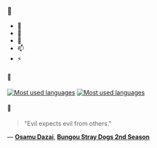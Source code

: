 ### 👋

- 🔭
- 🌱
- 💬
- 📫
- ⚡

#### 🧏

[![Most used languages](https://github-readme-stats-aynah.vercel.app/api/top-langs/?username=aynh&theme=solarized-dark&langs_count=6&layout=compact&hide_title=true)](https://github.com/anuraghazra/github-readme-stats#gh-dark-mode-only)
[![Most used languages](https://github-readme-stats-aynah.vercel.app/api/top-langs/?username=aynh&theme=solarized-light&langs_count=6&layout=compact&hide_title=true)](https://github.com/anuraghazra/github-readme-stats#gh-light-mode-only)

#### 💬

> "Evil expects evil from others."

&mdash; [**Osamu Dazai**](https://myanimelist.net/character.php?q=Osamu%20Dazai&cat=character), [**Bungou Stray Dogs 2nd Season**](https://myanimelist.net/search/all?q=Bungou%20Stray%20Dogs%202nd%20Season&cat=all)
